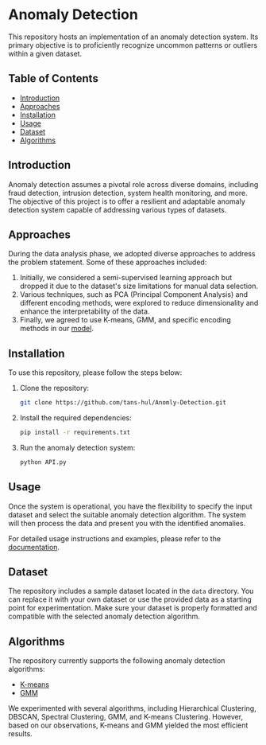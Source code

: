 # Anomaly Detection

This repository hosts an implementation of an anomaly detection system. Its primary objective is to proficiently recognize uncommon patterns or outliers within a given dataset.

## Table of Contents

- [Introduction](#introduction)
- [Approaches](#approaches)
- [Installation](#installation)
- [Usage](#usage)
- [Dataset](#dataset)
- [Algorithms](#algorithms)

## Introduction

Anomaly detection assumes a pivotal role across diverse domains, including fraud detection, intrusion detection, system health monitoring, and more. The objective of this project is to offer a resilient and adaptable anomaly detection system capable of addressing various types of datasets.
 
## Approaches
During the data analysis phase, we adopted diverse approaches to address the problem statement. Some of these approaches included:
1. Initially, we considered a semi-supervised learning approach but dropped it due to the dataset's size limitations for manual data selection.
2. Various techniques, such as PCA (Principal Component Analysis) and different encoding methods, were explored to reduce dimensionality and enhance the interpretability of the data.
3. Finally, we agreed to use K-means, GMM, and specific encoding methods in our [model](https://github.com/tans-hul/Anomly-Detection/blob/main/Model%20Creation%20(10%20lakh)%20(test).ipynb).

## Installation

To use this repository, please follow the steps below:

1. Clone the repository:

   ```bash
   git clone https://github.com/tans-hul/Anomly-Detection.git
   ```

2. Install the required dependencies:

   ```bash
   pip install -r requirements.txt
   ```

3. Run the anomaly detection system:

   ```bash
   python API.py
   ```

## Usage

Once the system is operational, you have the flexibility to specify the input dataset and select the suitable anomaly detection algorithm. The system will then process the data and present you with the identified anomalies.

For detailed usage instructions and examples, please refer to the [documentation](#).

## Dataset

The repository includes a sample dataset located in the `data` directory. You can replace it with your own dataset or use the provided data as a starting point for experimentation. Make sure your dataset is properly formatted and compatible with the selected anomaly detection algorithm.

## Algorithms

The repository currently supports the following anomaly detection algorithms:

- [K-means](https://en.wikipedia.org/wiki/K-means_clustering)
- [GMM](https://en.wikipedia.org/wiki/Mixture_model)

We experimented with several algorithms, including Hierarchical Clustering, DBSCAN, Spectral Clustering, GMM, and K-means Clustering. However, based on our observations, K-means and GMM yielded the most efficient results.

